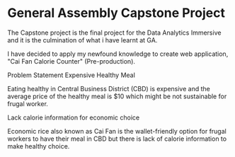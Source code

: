 # General Assembly Capstone Project
 The Capstone project is the final project for the Data Analytics Immersive and it is the culmination of what i have learnt at GA.

 I have decided to apply my newfound knowledge to create web application, "Cai Fan Calorie Counter" (Pre-production).

Problem Statement
Expensive Healthy Meal

Eating healthy in Central Business District (CBD) is expensive and the average price of the healthy meal is $10 which might be not sustainable for frugal worker.

Lack calorie information for economic choice

Economic rice also known as Cai Fan is the wallet-friendly option for frugal workers to have their meal in CBD but there is lack of calorie information to make healthy choice.

 
